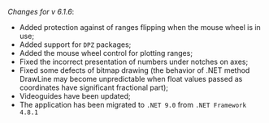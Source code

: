_Changes for v 6.1.6_:
- Added protection against of ranges flipping when the mouse wheel is in use;
- Added support for `DPZ` packages;
- Added the mouse wheel control for plotting ranges;
- Fixed the incorrect presentation of numbers under notches on axes;
- Fixed some defects of bitmap drawing (the behavior of .NET method DrawLine may become unpredictable when float values passed as coordinates have significant fractional part);
- Videoguides have been updated;
- The application has been migrated to `.NET 9.0` from `.NET Framework 4.8.1`
